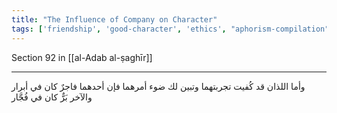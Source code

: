 ```yaml
---
title: "The Influence of Company on Character"
tags: ['friendship', 'good-character', 'ethics', "aphorism-compilation"]
---
```


 Section 92 in [[al-Adab al-ṣaghīr]]

---
وأما اللذان قد كُفيت تجربتهما وتبين لك ضوء أمرهما فإن أحدهما فاجرٌ كان في أبرار والآخر بَرٌّ كان في فُجَّار
